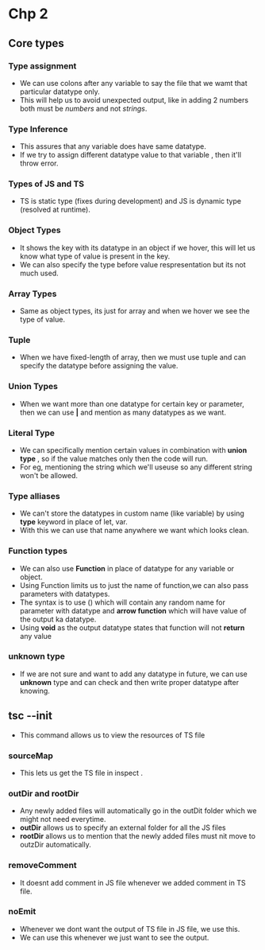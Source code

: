 # Chp 2
## Core types

### Type assignment

* We can use colons after any variable to say the file that we wamt that particular datatype only.
* This will help us to avoid unexpected output, like in adding 2 numbers both must be *numbers* and not *strings*.

### Type Inference
* This assures that any variable does have same datatype.
* If we try to assign different datatype value to that variable , then it'll throw error.

### Types of JS and TS
* TS is static type (fixes during development) and JS is dynamic type (resolved at runtime).


### Object Types
* It shows the key with its datatype in an object if we hover, this will let us know what type of value is present in the key.
* We can also specify the type before value respresentation but its not much used.

### Array Types
* Same as object types, its just for array and when we hover we see the type of value.

### Tuple
* When we have fixed-length of array, then we must use tuple and can specify the datatype before assigning the value. 

### Union Types
* When we want more than one datatype for certain key or parameter, then we can use **|** and mention as many datatypes as we want. 

### Literal Type
* We can specifically mention certain values in combination with **union type** , so if the value matches only then the code will run. 
* For eg, mentioning the string which we'll useuse so any different string won't be allowed. 

### Type alliases
* We can't store the datatypes in custom name (like variable) by using **type** keyword in place of let, var. 
* With this we can use that name anywhere we want which looks clean. 

### Function types
* We can also use **Function** in place of datatype for any variable or object. 
* Using Function limits us to just the name of function,we can also pass parameters with datatypes. 
* The syntax is to use () which will contain any random name for parameter with datatype and **arrow function** which will have value of the output ka datatype. 
* Using **void** as the output datatype states that function will not **return** any value 

### unknown type
* If we are not sure and want to add any datatype in future, we can use **unknown** type and can check and then write proper datatype after knowing. 

## tsc --init
* This command allows us to view the resources of TS file

### sourceMap
* This lets us get the TS file in inspect .

### outDir and rootDir

* Any newly added files will automatically go in the outDit folder which we might not need everytime.
* **outDir** allows us to specify an external folder for all the JS files
* **rootDir** allows us to mention that the newly added files must nit move to outzDir automatically.

### removeComment
* It doesnt add comment in JS file whenever we added comment in TS file.

### noEmit
* Whenever we dont want the output of TS file in JS file, we use this.
* We can use this whenever we just want to see the output.
